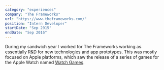 ```yaml
---
category: "experiences"
company: "The Frameworks"
url: "https://www.theframeworks.com/"
position: "Intern Developer"
startDate: "Sep 2015"
endDate: "Sep 2016"
---
```


During my sandwich year I worked for The Frameworks working as essentially R&D for new technologies and app prototypes. This was mostly focused on Apple platforms, which saw the release of a series of games for the Apple Watch named [Watch Games](https://apps.apple.com/us/app/watch-games/id1056954483).
